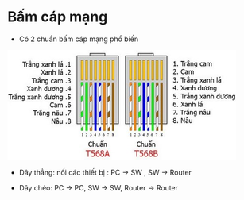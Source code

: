 # Bấm cáp mạng

- Có 2 chuẩn bấm cáp mạng phổ biến

![](../image/bam_mang.jpg)

+ Dây thẳng: nối các thiết bị : PC -> SW , SW -> Router

+ Dây chéo: PC -> PC, SW -> SW, Router -> Router